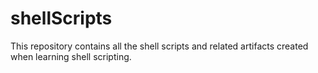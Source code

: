 # shellScripts
This repository contains all the shell scripts and related artifacts created when learning shell scripting.
